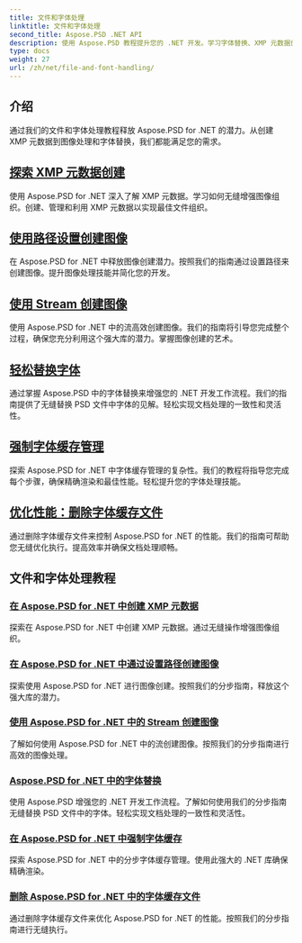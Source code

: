 ```yaml
---
title: 文件和字体处理
linktitle: 文件和字体处理
second_title: Aspose.PSD .NET API
description: 使用 Aspose.PSD 教程提升您的 .NET 开发。学习字体替换、XMP 元数据创建和缓存管理，以实现最佳工作流程效率。
type: docs
weight: 27
url: /zh/net/file-and-font-handling/
---
```

## 介绍

通过我们的文件和字体处理教程释放 Aspose.PSD for .NET 的潜力。从创建 XMP 元数据到图像处理和字体替换，我们都能满足您的需求。

## [探索 XMP 元数据创建](./create-xmp-metadata/)
使用 Aspose.PSD for .NET 深入了解 XMP 元数据。学习如何无缝增强图像组织。创建、管理和利用 XMP 元数据以实现最佳文件组织。

## [使用路径设置创建图像](./create-images-setting-path/)
在 Aspose.PSD for .NET 中释放图像创建潜力。按照我们的指南通过设置路径来创建图像。提升图像处理技能并简化您的开发。

## [使用 Stream 创建图像](./create-images-using-stream/)
使用 Aspose.PSD for .NET 中的流高效创建图像。我们的指南将引导您完成整个过程，确保您充分利用这个强大库的潜力。掌握图像创建的艺术。

## [轻松替换字体](./font-replacement/)
通过掌握 Aspose.PSD 中的字体替换来增强您的 .NET 开发工作流程。我们的指南提供了无缝替换 PSD 文件中字体的见解。轻松实现文档处理的一致性和灵活性。

## [强制字体缓存管理](./force-font-cache/)
探索 Aspose.PSD for .NET 中字体缓存管理的复杂性。我们的教程将指导您完成每个步骤，确保精确渲染和最佳性能。轻松提升您的字体处理技能。

## [优化性能：删除字体缓存文件](./remove-font-cache-files/)
通过删除字体缓存文件来控制 Aspose.PSD for .NET 的性能。我们的指南可帮助您无缝优化执行。提高效率并确保文档处理顺畅。

## 文件和字体处理教程
### [在 Aspose.PSD for .NET 中创建 XMP 元数据](./create-xmp-metadata/)
探索在 Aspose.PSD for .NET 中创建 XMP 元数据。通过无缝操作增强图像组织。
### [在 Aspose.PSD for .NET 中通过设置路径创建图像](./create-images-setting-path/)
探索使用 Aspose.PSD for .NET 进行图像创建。按照我们的分步指南，释放这个强大库的潜力。
### [使用 Aspose.PSD for .NET 中的 Stream 创建图像](./create-images-using-stream/)
了解如何使用 Aspose.PSD for .NET 中的流创建图像。按照我们的分步指南进行高效的图像处理。
### [Aspose.PSD for .NET 中的字体替换](./font-replacement/)
使用 Aspose.PSD 增强您的 .NET 开发工作流程。了解如何使用我们的分步指南无缝替换 PSD 文件中的字体。轻松实现文档处理的一致性和灵活性。
### [在 Aspose.PSD for .NET 中强制字体缓存](./force-font-cache/)
探索 Aspose.PSD for .NET 中的分步字体缓存管理。使用此强大的 .NET 库确保精确渲染。 
### [删除 Aspose.PSD for .NET 中的字体缓存文件](./remove-font-cache-files/)
通过删除字体缓存文件来优化 Aspose.PSD for .NET 的性能。按照我们的分步指南进行无缝执行。